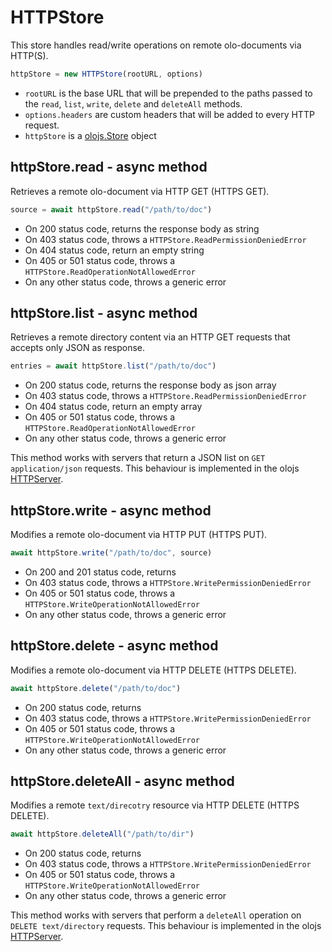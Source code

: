 HTTPStore
============================================================================
This store handles read/write operations on remote olo-documents
via HTTP(S).

```js
httpStore = new HTTPStore(rootURL, options)
```

- `rootURL` is the base URL that will be prepended to the paths passed to
  the `read`, `list`, `write`, `delete` and `deleteAll` methods.
- `options.headers` are custom headers that will be added to every HTTP
  request.
- `httpStore` is a [olojs.Store](./store.md) object
  
httpStore.read - async method
------------------------------------------------------------------------
Retrieves a remote olo-document via HTTP GET (HTTPS GET).

```js
source = await httpStore.read("/path/to/doc")
```

- On 200 status code, returns the response body as string
- On 403 status code, throws a `HTTPStore.ReadPermissionDeniedError`
- On 404 status code, return an empty string
- On 405 or 501 status code, throws a `HTTPStore.ReadOperationNotAllowedError`
- On any other status code, throws a generic error
  
httpStore.list - async method
------------------------------------------------------------------------
Retrieves a remote directory content via an HTTP GET requests that
accepts only JSON as response.

```js
entries = await httpStore.list("/path/to/doc")
```

- On 200 status code, returns the response body as json array
- On 403 status code, throws a `HTTPStore.ReadPermissionDeniedError`
- On 404 status code, return an empty array
- On 405 or 501 status code, throws a `HTTPStore.ReadOperationNotAllowedError`
- On any other status code, throws a generic error

This method works with servers that return a JSON list on
`GET application/json` requests. This behaviour is implemented in
the olojs [HTTPServer](./http-server.md).     
  
httpStore.write - async method
------------------------------------------------------------------------
Modifies a remote olo-document via HTTP PUT (HTTPS PUT).

```js
await httpStore.write("/path/to/doc", source)
```

- On 200 and 201 status code, returns
- On 403 status code, throws a `HTTPStore.WritePermissionDeniedError`
- On 405 or 501 status code, throws a `HTTPStore.WriteOperationNotAllowedError`
- On any other status code, throws a generic error
  
httpStore.delete - async method
------------------------------------------------------------------------
Modifies a remote olo-document via HTTP DELETE (HTTPS DELETE).

```js
await httpStore.delete("/path/to/doc")
```

- On 200 status code, returns
- On 403 status code, throws a `HTTPStore.WritePermissionDeniedError`
- On 405 or 501 status code, throws a `HTTPStore.WriteOperationNotAllowedError`
- On any other status code, throws a generic error
  
httpStore.deleteAll - async method
------------------------------------------------------------------------
Modifies a remote `text/direcotry` resource via HTTP DELETE (HTTPS DELETE).

```js
await httpStore.deleteAll("/path/to/dir")
```

- On 200 status code, returns
- On 403 status code, throws a `HTTPStore.WritePermissionDeniedError`
- On 405 or 501 status code, throws a `HTTPStore.WriteOperationNotAllowedError`
- On any other status code, throws a generic error

This method works with servers that perform a `deleteAll` operation on
`DELETE text/directory` requests. This behaviour is implemented in
the olojs [HTTPServer](./http-server.md).
  

